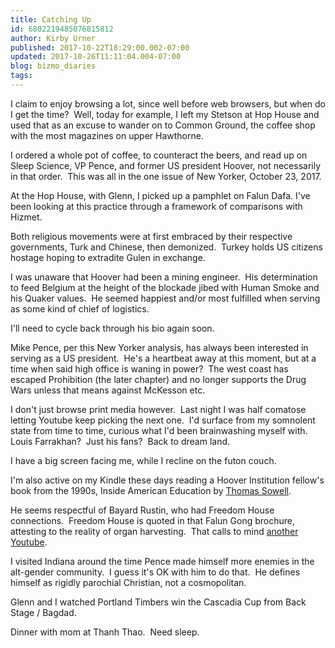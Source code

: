 ```yaml
---
title: Catching Up
id: 6802219485076815812
author: Kirby Urner
published: 2017-10-22T18:29:00.002-07:00
updated: 2017-10-26T11:11:04.004-07:00
blog: bizmo_diaries
tags: 
---
```


[](https://www.flickr.com/photos/kirbyurner/37160167834/in/dateposted-public/)

I claim to enjoy browsing a lot, since well before web browsers, but when do I get the time?  Well, today for example, I left my Stetson at Hop House and used that as an excuse to wander on to Common Ground, the coffee shop with the most magazines on upper Hawthorne.

I ordered a whole pot of coffee, to counteract the beers, and read up on Sleep Science, VP Pence, and former US president Hoover, not necessarily in that order.  This was all in the one issue of New Yorker, October 23, 2017.

At the Hop House, with Glenn, I picked up a pamphlet on Falun Dafa. I've been looking at this practice through a framework of comparisons with Hizmet.

Both religious movements were at first embraced by their respective governments, Turk and Chinese, then demonized.  Turkey holds US citizens hostage hoping to extradite Gulen in exchange.

I was unaware that Hoover had been a mining engineer.  His determination to feed Belgium at the height of the blockade jibed with Human Smoke and his Quaker values.  He seemed happiest and/or most fulfilled when serving as some kind of chief of logistics.

I'll need to cycle back through his bio again soon.

Mike Pence, per this New Yorker analysis, has always been interested in serving as a US president.  He's a heartbeat away at this moment, but at a time when said high office is waning in power?  The west coast has escaped Prohibition (the later chapter) and no longer supports the Drug Wars unless that means against McKesson etc.

I don't just browse print media however.  Last night I was half comatose letting Youtube keep picking the next one.  I'd surface from my somnolent state from time to time, curious what I'd been brainwashing myself with.  Louis Farrakhan?  Just his fans?  Back to dream land.

I have a big screen facing me, while I recline on the futon couch.

I'm also active on my Kindle these days reading a Hoover Institution fellow's book from the 1990s, Inside American Education by [Thomas Sowell](http://www.tsowell.com/).

He seems respectful of Bayard Rustin, who had Freedom House connections.  Freedom House is quoted in that Falun Gong brochure, attesting to the reality of organ harvesting.  That calls to mind [another Youtube](https://youtu.be/a6-eo6bh87g).

I visited Indiana around the time Pence made himself more enemies in the alt-gender community.  I guess it's OK with him to do that.  He defines himself as rigidly parochial Christian, not a cosmopolitan.

Glenn and I watched Portland Timbers win the Cascadia Cup from Back Stage / Bagdad.

Dinner with mom at Thanh Thao.  Need sleep.

[](https://www.flickr.com/photos/kirbyurner/37870183541/in/dateposted-public/)